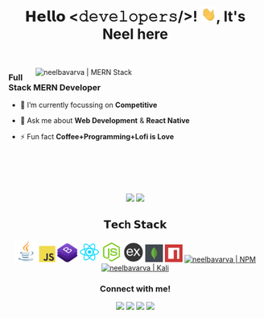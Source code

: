 <!-- <div align="center">
<img src="https://media.giphy.com/media/RThN0hOS2GO4M/giphy.gif">
</div> -->

<div align="center">
   <h1> 𝗛𝗲𝗹𝗹𝗼 <𝚍𝚎𝚟𝚎𝚕𝚘𝚙𝚎𝚛𝚜/>! <img src="https://github.com/ABSphreak/ABSphreak/blob/master/gifs/Hi.gif" width="30px">, It's Neel here</h1>
<!--    <img src="https://github.com/neelbavarva/neelbavarva/blob/master/images/header_.png" /> -->
</div>

<br/>

<!-- <hr> -->

<a><img align='right' alt="neelbavarva | MERN Stack" width="450px"  src="https://res.cloudinary.com/neel0506/image/upload/v1631278658/portfolio/rnqhifuegm7vqlkrssck.png"></a>



### Full Stack MERN Developer

- 🌱 I’m currently focussing on **Competitive**

<!-- - 🧐 I'm also currently exploring **BlockChain** -->

<!-- - 👯 I’m looking to contribute in **OpenSource** -->

- 💬 Ask me about **Web Development** & **React Native**

<!-- - 🥅 2021 Goals: Contribute more to **Open Source projects** -->

- ⚡ Fun fact **Coffee+Programming+Lofi is Love**

<!-- - 📄 <a href="https://drive.google.com/file/d/1g6KHV_6QAEIDC4FxouLl95mWG3B5PUf-/view?usp=sharing">My Resume</a> -->

<br>
<br>
<br>



<!-- [![Programming Music](https://img.shields.io/badge/Programming%20Music-%231DB954.svg?&style=flat-square&logo=spotify&logoColor=white)](https://open.spotify.com/playlist/1FWq5Cu05LmtSHgFEXRnZO?si=FozGJF9nRXq2wTv_JpN2wQ)
[![KPOP Music](https://img.shields.io/badge/KPOP%20Music-%231DB954.svg?&style=flat-square&logo=spotify&logoColor=white)](https://open.spotify.com/playlist/2DFExFNWYOwQMZy6wUeCxX?si=s1Ndgj8hTg-r8zLlvRgv1Q) -->

<!-- <img align="right" alt="GIF" height="150px" src="https://media.giphy.com/media/J5B1Y8QZnzXXbLQIBu/giphy.gif" /> -->

<br>


<div align="center">
<!-- <img src="https://novatorem-two-mu.vercel.app/api/spotify" /> -->
</div>

<br>

<div align="center">
<a><img src="https://github-readme-stats.vercel.app/api?username=neelbavarva&show_icons=true&theme=tokyonight&hide_border=true&count_private=true" width="455" ></a>
<a><img src="https://github-readme-stats.vercel.app/api/top-langs/?username=neelbavarva&layout=compact&theme=tokyonight&hide_border=true" width="380" ></a>

</div>

<div align="center">

## 𝗧𝗲𝗰h 𝗦𝘁𝗮𝗰𝗸

<a href="https://github.com/neelbavarva/Java" ><img alt="neelbavarva | Java" width="45px"  src="https://github.com/neelbavarva/neelbavarva/blob/master/images/java.png"></a>
<a><img alt="neelbavarva | Javascript" width="32px" src="https://github.com/neelbavarva/neelbavarva/blob/master/images/javascript.png"></a>
<a><img alt="neelbavarva | Bootstrap" width="40px" src="https://github.com/neelbavarva/neelbavarva/blob/master/images/bootstrap.png"></a>
<a><img alt="neelbavarva | React" width="40px" src="https://github.com/neelbavarva/neelbavarva/blob/master/images/react.png"></a>
<a><img alt="neelbavarva | Node.js" width="40px" src="https://github.com/neelbavarva/neelbavarva/blob/master/images/node.png"></a>
<a><img alt="neelbavarva | Express" width="39px" src="https://github.com/neelbavarva/neelbavarva/blob/master/images/expressjs.png"></a>
<a><img alt="neelbavarva | NPM" height="35px" src="https://github.com/neelbavarva/neelbavarva/blob/master/images/mongodb.png"></a>
<a><img alt="neelbavarva | NPM" height="35px" src="https://github.com/neelbavarva/neelbavarva/blob/master/images/npm.png"></a>
<a href="https://hub.docker.com/u/neelbavarva"><img alt="neelbavarva | NPM" height="35px" src="https://developers.redhat.com/blog/wp-content/uploads/2015/01/docker-whale-home-logo.png"></a>
<a href="https://spring.io/projects/spring-boot"><img alt="neelbavarva | Kali" height="35px" src="https://res.cloudinary.com/neel0506/image/upload/v1633928647/random/nc3kqpopmnfmk58ges7e.png"></a>
<!-- <a><img alt="neelbavarva | Jest" width="25px" src="https://camo.githubusercontent.com/0dec7ba517487c3f5b2e6d946ae188e1b78e4ee2/68747470733a2f2f63646e2e7261776769742e636f6d2f677261622f66726f6e742d656e642d67756964652f6d61737465722f696d616765732f6a6573742d6c6f676f2e737667"></a> -->
<!-- <a><img alt="neelbavarva | Git" width="29px" src="https://github.com/neelbavarva/neelbavarva/blob/master/images/git.png"></a> -->
<!-- <a><img alt="neelbavarva | Python" width="26px" src="https://github.com/neelbavarva/neelbavarva/blob/master/images/python.png"></a> -->
<!-- <a><img alt="neelbavarva | C++" width="24px" src="https://github.com/neelbavarva/neelbavarva/blob/master/images/cpp.png"></a> -->
<!-- <a><img alt="neelbavarva | HTML" width="25px" src="https://github.com/neelbavarva/neelbavarva/blob/master/images/html.png"></a>
<a><img alt="neelbavarva | CSS" width="25px" src="https://github.com/neelbavarva/neelbavarva/blob/master/images/css.png"></a> -->
<!-- <a><img alt="neelbavarva | Redux" width="27px" src="https://github.com/neelbavarva/neelbavarva/blob/master/images/redux.png"></a>
<a><img alt="neelbavarva | Django" width="28px" src="https://github.com/neelbavarva/neelbavarva/blob/master/images/django.png"></a>
<a><img alt="neelbavarva | Django" width="28px" src="https://github.com/neelbavarva/neelbavarva/blob/master/images/django.png"></a> -->

</div>

<div align="center">
  
<h3>Connect with me!</h3>

[<img src="https://img.shields.io/badge/linkedin-%230077B5.svg?&style=for-the-badge&logo=linkedin&logoColor=white" />](https://www.linkedin.com/in/neel-bavarva-61662a1a3) [<img src="https://img.shields.io/badge/-Quora-red?&style=for-the-badge&logo=quora&logoColor=white" />](https://www.quora.com/profile/Neel-Bavarva) [<img src = "https://img.shields.io/badge/twitter-%2320A1F1.svg?&style=for-the-badge&logo=twitter&logoColor=white">](https://twitter.com/BavarvaNeel) [<img src = "https://img.shields.io/badge/-Facebook-informational?&style=for-the-badge&logo=facebook&logoColor=white">](https://www.facebook.com/neel.bavarva)

</div>

<!-- Variables , in case useful -->

<!-- [quora]: https://www.quora.com/profile/Neel-Bavarva
[facebook]: https://www.facebook.com/neel.bavarva
[twitter]: https://twitter.com/BavarvaNeel
[linkedin]: https://www.linkedin.com/in/neel-bavarva-61662a1a3 -->

<!-- Useful Links -->

<!-- https://media.giphy.com/media/2Ygy0khwewLgMSYM0t/giphy.gif -->
<!-- https://miro.medium.com/max/875/1*X_FFeLvsgZ0Q-weKkc_byw.gif -->

